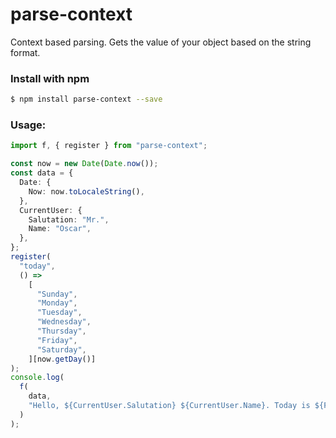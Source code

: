 # parse-context

Context based parsing.
Gets the value of your object based on the string format.

### Install with npm

```bash
$ npm install parse-context --save
```

### Usage:

```typescript
import f, { register } from "parse-context";

const now = new Date(Date.now());
const data = {
  Date: {
    Now: now.toLocaleString(),
  },
  CurrentUser: {
    Salutation: "Mr.",
    Name: "Oscar",
  },
};
register(
  "today",
  () =>
    [
      "Sunday",
      "Monday",
      "Tuesday",
      "Wednesday",
      "Thursday",
      "Friday",
      "Saturday",
    ][now.getDay()]
);
console.log(
  f(
    data,
    "Hello, ${CurrentUser.Salutation} ${CurrentUser.Name}. Today is ${Func:today} (${Date.Now})."
  )
);
```

